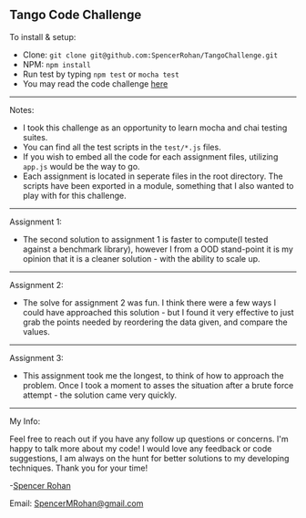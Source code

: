 ## Tango Code Challenge


To install & setup:
 * Clone: ```git clone git@github.com:SpencerRohan/TangoChallenge.git```
 * NPM: ```npm install```
 * Run test by typing ```npm test``` or ```mocha test```
 * You may read the code challenge [here](https://github.com/SpencerRohan/TangoChallenge/blob/master/AssignmentOverview.pdf)

---
Notes:

  * I took this challenge as an opportunity to learn mocha and chai testing suites.
  * You can find all the test scripts in the ```test/*.js``` files.
  * If you wish to embed all the code for each assignment files, utilizing ```app.js``` would be the way to go.
  * Each assignment is located in seperate files in the root directory. The scripts have been exported in a module, something that I also wanted to play with for this challenge.


---

Assignment 1: 
  * The second solution to assignment 1 is faster to compute(I tested against a benchmark library), however I from a OOD stand-point it is my opinion that it is a cleaner solution - with the ability to scale up.


---

Assignment 2:
  * The solve for assignment 2 was fun.  I think there were a few ways I could have approached this solution - but I found it very effective to just grab the points needed by reordering the data given, and compare the values.


--- 
 
Assignment 3: 
  * This assignment took me the longest, to think of how to approach the problem.  Once I took a moment to asses the situation after a brute force attempt - the solution came very quickly.


---
My Info:

Feel free to reach out if you have any follow up questions or concerns. I'm happy to talk more about my code! I would love any feedback or code suggestions, I am always on the hunt for better solutions to my developing techniques. Thank you for your time!

-[Spencer Rohan](http://SpencerRohan.com)

Email: SpencerMRohan@gmail.com
